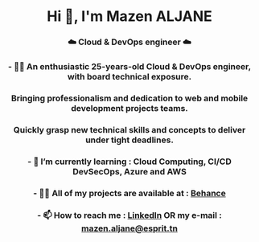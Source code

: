 <h1 align="center">Hi 👋, I'm Mazen ALJANE</h1>
<h3 align="center">☁️ Cloud & DevOps engineer ☁️</h3>

<h3 align="center"> - 🦸‍♂️ An enthusiastic 25-years-old Cloud & DevOps engineer, with board technical exposure. </h3>
  
<h3 align="center">  Bringing professionalism and dedication to web and mobile development projects teams. </h3>

<h3 align="center"> Quickly grasp new technical skills and concepts to deliver under tight deadlines. </h3>

<h3 align="center">  - 🌱 I’m currently learning : Cloud Computing, CI/CD DevSecOps, Azure and AWS </h3>

<h3 align="center">   - 👨‍💻 All of my projects are available at : <a href="https://www.behance.net/mazeenaljane" target="_blank">Behance</a></h3>

<h3 align="center">  - 📫 How to reach me : <a href="https://linkedin.com/in/mazenaljane" target="_blank">LinkedIn</a> OR my e-mail : <a href="mailto:mazen.aljane@esprit.tn">mazen.aljane@esprit.tn</a> </h3>


